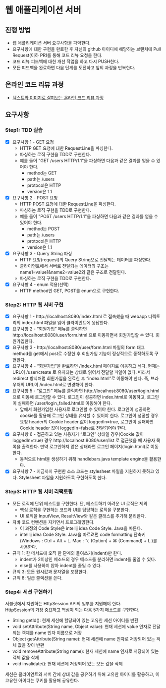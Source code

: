 # 웹 애플리케이션 서버

## 진행 방법

- 웹 애플리케이션 서버 요구사항을 파악한다.
- 요구사항에 대한 구현을 완료한 후 자신의 github 아이디에 해당하는 브랜치에 Pull Request(이하 PR)를 통해 코드 리뷰 요청을 한다.
- 코드 리뷰 피드백에 대한 개선 작업을 하고 다시 PUSH한다.
- 모든 피드백을 완료하면 다음 단계를 도전하고 앞의 과정을 반복한다.

## 온라인 코드 리뷰 과정

- [텍스트와 이미지로 살펴보는 온라인 코드 리뷰 과정](https://github.com/next-step/nextstep-docs/tree/master/codereview)

## 요구사항

### Step1: TDD 실습

- [x] 요구사항 1 - GET 요청
  - HTTP GET 요청에 대한 RequestLine을 파싱한다.
  - 파싱하는 로직 구현을 TDD로 구현한다.
  - 예를 들어 "GET /users HTTP/1.1"을 파싱하면 다음과 같은 결과를 얻을 수 있어야 한다.
    - method는 GET
    - path는 /users
    - protocol은 HTTP
    - version은 1.1
- [x] 요구사항 2 - POST 요청
  - HTTP POST 요청에 대한 RequestLine을 파싱한다.
  - 파싱하는 로직 구현을 TDD로 구현한다.
  - 예를 들어 "POST /users HTTP/1.1"을 파싱하면 다음과 같은 결과를 얻을 수 있어야 한다.
    - method는 POST
    - path는 /users
    - protocol은 HTTP
    - version은 1.1
- [x] 요구사항 3 - Query String 파싱
  - HTTP 요청(request)의 Query String으로 전달되는 데이터를 파싱한다.
  - 클라이언트에서 서버로 전달되는 데이터의 구조는 name1=value1&name2=value2와 같은 구조로 전달된다.
  - 파싱하는 로직 구현을 TDD로 구현한다.
- [x] 요구사항 4 - enum 적용(선택)
  - HTTP method인 GET, POST를 enum으로 구현한다.

### Step2: HTTP 웹 서버 구현

- [x] 요구사항 1 - http://localhost:8080/index.html 로 접속했을 때 webapp 디렉토리의 index.html 파일을 읽어 클라이언트에 응답한다.
- [x] 요구사항 2 - “회원가입” 메뉴를 클릭하면 http://localhost:8080/user/form.html 으로 이동하면서 회원가입할 수 있다. 회원가입한다.
- [x] 요구사항 3 - http://localhost:8080/user/form.html 파일의 form 태그 method를 get에서 post로 수정한 후 회원가입 기능이 정상적으로 동작하도록 구현한다.
- [x] 요구사항 4 - “회원가입”을 완료하면 /index.html 페이지로 이동하고 싶다. 현재는 URL이 /user/create 로 유지되는 상태로 읽어서 전달할 파일이 없다. 따라서 redirect 방식처럼 회원가입을 완료한 후 “index.html”로 이동해야 한다. 즉, 브라우저의 URL이 /index.html로 변경해야 한다.
- [x] 요구사항 5 - “로그인” 메뉴를 클릭하면 http://localhost:8080/user/login.html 으로 이동해 로그인할 수 있다. 로그인이 성공하면 index.html로 이동하고, 로그인이 실패하면 /user/login_failed.html로 이동해야 한다.
  - 앞에서 회원가입한 사용자로 로그인할 수 있어야 한다. 로그인이 성공하면 cookie를 활용해 로그인 상태를 유지할 수 있어야 한다. 로그인이 성공할 경우 요청 header의 Cookie header 값이 loggedIn=true, 로그인이 실패하면 Cookie header 값이 loggedIn=false로 전달되어야 한다.
- [x] 요구사항 6 - 접근하고 있는 사용자가 “로그인” 상태일 경우(Cookie 값이 loggedIn=true) 경우 http://localhost:8080/user/list 로 접근했을 때 사용자 목록을 출력한다. 만약 로그인하지 않은 상태라면 로그인 페이지(login.html)로 이동한다.
  - 동적으로 html을 생성하기 위해 handlebars.java template engine을 활용한다.
- [x] 요구사항 7 - 지금까지 구현한 소스 코드는 stylesheet 파일을 지원하지 못하고 있다. Stylesheet 파일을 지원하도록 구현하도록 한다.

### Step3: HTTP 웹 서버 리팩토링

- 모든 로직에 단위 테스트를 구현한다. 단, 테스트하기 어려운 UI 로직은 제외
  - 핵심 로직을 구현하는 코드와 UI를 담당하는 로직을 구분한다.
  - UI 로직을 InputView, ResultView와 같은 클래스를 추가해 분리한다.
- 자바 코드 컨벤션을 지키면서 프로그래밍한다.
  - 이 과정의 Code Style은 intellij idea Code Style. Java을 따른다.
  - intellij idea Code Style. Java을 따르려면 code formatting 단축키(Windows : Ctrl + Alt + L. Mac : ⌥ (Option) + ⌘ (Command) + L.)를 사용한다.
- 규칙 1: 한 메서드에 오직 한 단계의 들여쓰기(indent)만 한다.
  - indent가 2이상인 메소드의 경우 메소드를 분리하면 indent를 줄일 수 있다.
  - else를 사용하지 않아 indent를 줄일 수 있다.
- 규칙 3: 모든 원시값과 문자열을 포장한다.
- 규칙 8: 일급 콜렉션을 쓴다.

### Step4: 세션 구현하기

서블릿에서 지원하는 HttpSession API의 일부를 지원해야 한다.  
HttpSession의 가장 중요하고 핵심이 되는 다음 5가지 메소드를 구현한다.

- String getId(): 현재 세션에 할당되어 있는 고유한 세션 아이디를 반환
- void setAttribute(String name, Object value): 현재 세션에 value 인자로 전달되는 객체를 name 인자 이름으로 저장
- Object getAttribute(String name): 현재 세션에 name 인자로 저장되어 있는 객체 값을 찾아 반환
- void removeAttribute(String name): 현재 세션에 name 인자로 저장되어 있는 객체 값을 삭제
- void invalidate(): 현재 세션에 저장되어 있는 모든 값을 삭제

세션은 클라이언트와 서버 간에 상태 값을 공유하기 위해 고유한 아이디를 활용하고, 이 고유한 아이디는 쿠키를 활용해 공유한다.
